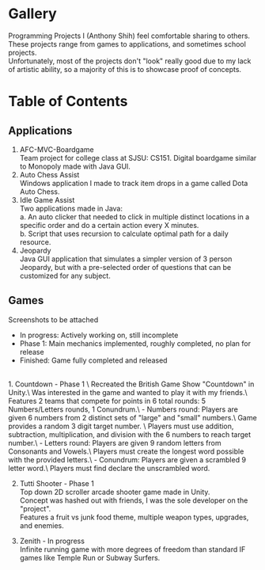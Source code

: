# Gallery
Programming Projects I (Anthony Shih) feel comfortable sharing to others.\
These projects range from games to applications, and sometimes school projects.\
Unfortunately, most of the projects don't "look" really good due to my lack of artistic ability, so a majority of this is to showcase proof of concepts.

# Table of Contents
## Applications
  1. AFC-MVC-Boardgame\
    Team project for college class at SJSU: CS151. Digital boardgame similar to Monopoly made with Java GUI.
  2. Auto Chess Assist\
    Windows application I made to track item drops in a game called Dota Auto Chess.
  3. Idle Game Assist\
    Two applications made in Java:\
      a. An auto clicker that needed to click in multiple distinct locations in a specific order and do a certain action every X minutes.\
      b. Script that uses recursion to calculate optimal path for a daily resource.
  4. Jeopardy\
    Java GUI application that simulates a simpler version of 3 person Jeopardy, but with a pre-selected order of questions that can be customized for any subject.

## Games

Screenshots to be attached
- In progress: Actively working on, still incomplete
- Phase 1: Main mechanics implemented, roughly completed, no plan for release
- Finished: Game fully completed and released
</br>
  1. Countdown - Phase 1 \
    Recreated the British Game Show "Countdown" in Unity.\
    Was interested in the game and wanted to play it with my friends.\
    Features 2 teams that compete for points in 6 total rounds: 5 Numbers/Letters rounds, 1 Conundrum.\
    - Numbers round: Players are given 6 numbers from 2 distinct sets of "large" and "small" numbers.\
    Game provides a random 3 digit target number. \
    Players must use addition, subtraction, multiplication, and division with the 6 numbers to reach target number.\
    - Letters round: Players are given 9 random letters from Consonants and Vowels.\
    Players must create the longest word possible with the provided letters.\
    - Conundrum: Players are given a scrambled 9 letter word.\
    Players must find declare the unscrambled word.
    
  2. Tutti Shooter - Phase 1 \
    Top down 2D scroller arcade shooter game made in Unity.\
    Concept was hashed out with friends, I was the sole developer on the "project".\
    Features a fruit vs junk food theme, multiple weapon types, upgrades, and enemies.
    
    
  3. Zenith - In progress \
    Infinite running game with more degrees of freedom than standard IF games like Temple Run or Subway Surfers.
